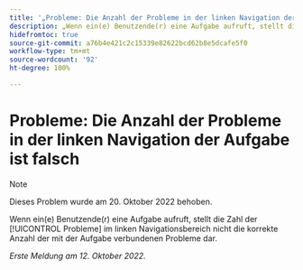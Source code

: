 ```yaml
---
title: '„Probleme: Die Anzahl der Probleme in der linken Navigation der Aufgabe ist falsch“'
description: „Wenn ein(e) Benutzende(r) eine Aufgabe aufruft, stellt die Zahl der Probleme im linken Navigationsbereich nicht die korrekte Anzahl der mit der Aufgabe verbundenen Probleme dar.“
hidefromtoc: true
source-git-commit: a76b4e421c2c15339e82622bcd62b8e5dcafe5f0
workflow-type: tm+mt
source-wordcount: '92'
ht-degree: 100%

---
```



# Probleme: Die Anzahl der Probleme in der linken Navigation der Aufgabe ist falsch

>[!NOTE]
>
>Dieses Problem wurde am 20. Oktober 2022 behoben.

Wenn ein(e) Benutzende(r) eine Aufgabe aufruft, stellt die Zahl der [!UICONTROL Probleme] im linken Navigationsbereich nicht die korrekte Anzahl der mit der Aufgabe verbundenen Probleme dar.

_Erste Meldung am 12. Oktober 2022._

